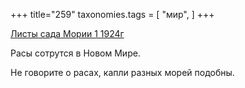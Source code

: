 +++
title="259"
taxonomies.tags = [
 "мир",
]
+++

[Листы сада Мории 1 1924г](/agni/1924)

Расы сотрутся в Новом Мире.   

Не говорите о расах, капли разных морей подобны.   

